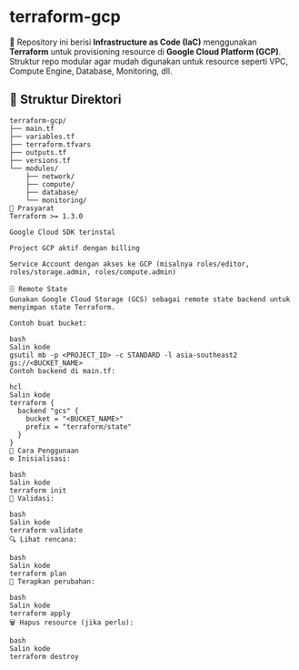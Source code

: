 # terraform-gcp

📌 Repository ini berisi **Infrastructure as Code (IaC)** menggunakan **Terraform** untuk provisioning resource di **Google Cloud Platform (GCP)**.  
Struktur repo modular agar mudah digunakan untuk resource seperti VPC, Compute Engine, Database, Monitoring, dll.

## 📂 Struktur Direktori
```text
terraform-gcp/
├── main.tf
├── variables.tf
├── terraform.tfvars
├── outputs.tf
├── versions.tf
└── modules/
    ├── network/
    ├── compute/
    ├── database/
    └── monitoring/
🔑 Prasyarat
Terraform >= 1.3.0

Google Cloud SDK terinstal

Project GCP aktif dengan billing

Service Account dengan akses ke GCP (misalnya roles/editor, roles/storage.admin, roles/compute.admin)

🗄️ Remote State
Gunakan Google Cloud Storage (GCS) sebagai remote state backend untuk menyimpan state Terraform.

Contoh buat bucket:

bash
Salin kode
gsutil mb -p <PROJECT_ID> -c STANDARD -l asia-southeast2 gs://<BUCKET_NAME>
Contoh backend di main.tf:

hcl
Salin kode
terraform {
  backend "gcs" {
    bucket = "<BUCKET_NAME>"
    prefix = "terraform/state"
  }
}
🚀 Cara Penggunaan
⚙️ Inisialisasi:

bash
Salin kode
terraform init
🧪 Validasi:

bash
Salin kode
terraform validate
🔍 Lihat rencana:

bash
Salin kode
terraform plan
🚀 Terapkan perubahan:

bash
Salin kode
terraform apply
🗑️ Hapus resource (jika perlu):

bash
Salin kode
terraform destroy